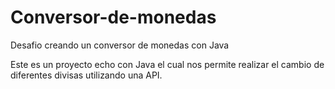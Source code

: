 # Conversor-de-monedas
Desafio creando un conversor de monedas con Java

Este es un proyecto echo con Java el cual nos permite realizar el cambio de diferentes divisas utilizando una API.

